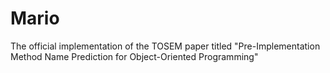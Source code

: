 # Mario
The official implementation of the TOSEM paper titled "Pre-Implementation Method Name Prediction for Object-Oriented Programming"
